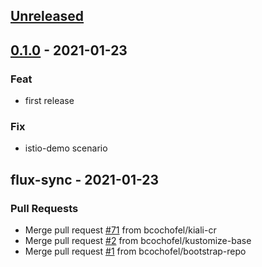 <a name="unreleased"></a>
## [Unreleased]


<a name="0.1.0"></a>
## [0.1.0] - 2021-01-23
### Feat
- first release

### Fix
- istio-demo scenario


<a name="flux-sync"></a>
## flux-sync - 2021-01-23
### Pull Requests
- Merge pull request [#71](https://github.com/bcochofel/k8s-gitops-istio-demo/issues/71) from bcochofel/kiali-cr
- Merge pull request [#2](https://github.com/bcochofel/k8s-gitops-istio-demo/issues/2) from bcochofel/kustomize-base
- Merge pull request [#1](https://github.com/bcochofel/k8s-gitops-istio-demo/issues/1) from bcochofel/bootstrap-repo


[Unreleased]: https://github.com/bcochofel/k8s-gitops-istio-demo/compare/0.1.0...HEAD
[0.1.0]: https://github.com/bcochofel/k8s-gitops-istio-demo/compare/flux-sync...0.1.0
